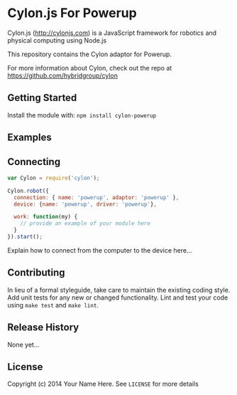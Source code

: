 # Cylon.js For Powerup

Cylon.js (http://cylonjs.com) is a JavaScript framework for robotics and
physical computing using Node.js

This repository contains the Cylon adaptor for Powerup.

For more information about Cylon, check out the repo at
https://github.com/hybridgroup/cylon

## Getting Started

Install the module with: `npm install cylon-powerup`

## Examples

## Connecting

```javascript
var Cylon = require('cylon');

Cylon.robot({
  connection: { name: 'powerup', adaptor: 'powerup' },
  device: {name: 'powerup', driver: 'powerup'},

  work: function(my) {
    // provide an example of your module here
  }
}).start();
```

Explain how to connect from the computer to the device here...

## Contributing

In lieu of a formal styleguide, take care to maintain the existing coding style.
Add unit tests for any new or changed functionality. Lint and test your code
using `make test` and `make lint`.

## Release History

None yet...

## License

Copyright (c) 2014 Your Name Here. See `LICENSE` for more details
